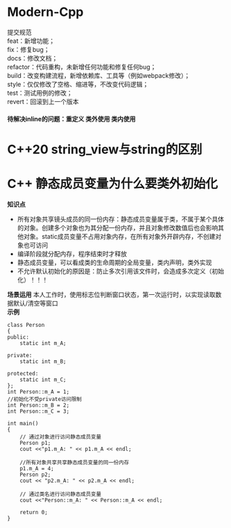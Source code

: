 # Modern-Cpp
提交规范  
feat：新增功能；  
fix：修复bug；  
docs：修改文档；  
refactor：代码重构，未新增任何功能和修复任何bug；  
build：改变构建流程，新增依赖库、工具等（例如webpack修改）；  
style：仅仅修改了空格、缩进等，不改变代码逻辑；  
test：测试用例的修改；  
revert：回滚到上一个版本  

#### 待解决inline的问题：重定义 类外使用 类内使用
# C++20 string_view与string的区别
# C++ 静态成员变量为什么要类外初始化
**知识点**
* 所有对象共享镜头成员的同一份内存：静态成员变量属于类，不属于某个具体的对象。创建多个对象也为其分配一份内存，并且对象修改数值后也会影响其他对象。static成员变量不占用对象内存，在所有对象外开辟内存，不创建对象也可访问  
* 编译阶段就分配内存，程序结束时才释放
* 静态成员变量，可以看成类的生命周期的全局变量，类内声明，类外实现
* 不允许默认初始化的原因是：防止多次引用该文件时，会造成多次定义（初始化）！！！
  
**场景运用**
本人工作时，使用标志位判断窗口状态，第一次运行时，以实现读取数据默认/清空等窗口  
**示例**
```
class Person
{
public:
	static int m_A;
 
private:
	static int m_B;
 
protected:
	static int m_C;
};
int Person::m_A = 1;
//初始化不受private访问限制
int Person::m_B = 2;
int Person::m_C = 3;
 
int main() 
{
	// 通过对象进行访问静态成员变量
	Person p1;
	cout <<"p1.m_A: " << p1.m_A << endl;
 
	//所有对象共享共享静态成员变量的同一份内存
	p1.m_A = 4;
	Person p2;
	cout << "p2.m_A: " << p2.m_A << endl;
 
	// 通过类名进行访问静态成员变量
	cout <<"Person::m_A: " << Person::m_A << endl;
 
	return 0;
}
```